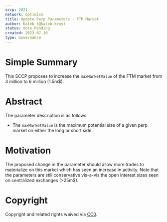 ```yaml
---
sccp: 2021
network: Optimism
title: Update Perp Parameters - FTM Market
author: Kaleb (@kaleb-keny)
status: Vote_Pending
created: 2023-07-10
type: Governance
---
```


# Simple Summary

This SCCP proposes to increase the `maxMarketValue` of the FTM market from 3 million to 6 million (1.5m$).

# Abstract

The parameter description is as follows:
- The `maxMarketValue` is the maximum potential size of a given perp market on either the long or short side. 

# Motivation

The proposed change in the parameter should allow more trades to materialize on this market which has seen an increase in activity. Note that the parameters are still conservative vis-a-vis the open interest sizes seen on centralized exchanges (>25m$).

# Copyright

Copyright and related rights waived via [CC0](https://creativecommons.org/publicdomain/zero/1.0/).

